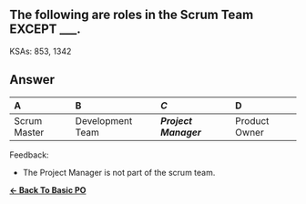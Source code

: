 ## The following are roles in the Scrum Team EXCEPT ___.

KSAs: 853, 1342

## Answer
| A | B | ***C*** | D |
| :--- | :--- | :--- | :--- |
| Scrum Master | Development Team | ***Project Manager*** | Product Owner |


Feedback:

- The Project Manager is not part of the scrum team.

[**<- Back To Basic PO**](../../../Basic_PO.md)

